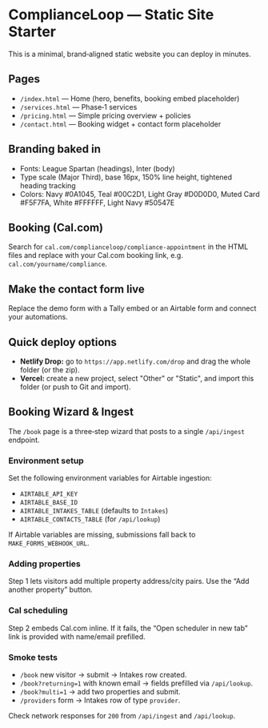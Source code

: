 
# ComplianceLoop — Static Site Starter

This is a minimal, brand‑aligned static website you can deploy in minutes.

## Pages
- `/index.html` — Home (hero, benefits, booking embed placeholder)
- `/services.html` — Phase‑1 services
- `/pricing.html` — Simple pricing overview + policies
- `/contact.html` — Booking widget + contact form placeholder

## Branding baked in
- Fonts: League Spartan (headings), Inter (body)
- Type scale (Major Third), base 16px, 150% line height, tightened heading tracking
- Colors: Navy #0A1045, Teal #00C2D1, Light Gray #D0D0D0, Muted Card #F5F7FA, White #FFFFFF, Light Navy #50547E

## Booking (Cal.com)
Search for `cal.com/complianceloop/compliance-appointment` in the HTML files and replace with your Cal.com booking link, e.g. `cal.com/yourname/compliance`.

## Make the contact form live
Replace the demo form with a Tally embed or an Airtable form and connect your automations.

## Quick deploy options
- **Netlify Drop:** go to `https://app.netlify.com/drop` and drag the whole folder (or the zip).
- **Vercel:** create a new project, select "Other" or "Static", and import this folder (or push to Git and import).

## Booking Wizard & Ingest

The `/book` page is a three‑step wizard that posts to a single `/api/ingest` endpoint.

### Environment setup

Set the following environment variables for Airtable ingestion:

- `AIRTABLE_API_KEY`
- `AIRTABLE_BASE_ID`
- `AIRTABLE_INTAKES_TABLE` (defaults to `Intakes`)
- `AIRTABLE_CONTACTS_TABLE` (for `/api/lookup`)

If Airtable variables are missing, submissions fall back to `MAKE_FORMS_WEBHOOK_URL`.

### Adding properties

Step 1 lets visitors add multiple property address/city pairs. Use the “Add another property” button.

### Cal scheduling

Step 2 embeds Cal.com inline. If it fails, the “Open scheduler in new tab” link is provided with name/email prefilled.

### Smoke tests

- `/book` new visitor → submit → Intakes row created.
- `/book?returning=1` with known email → fields prefilled via `/api/lookup`.
- `/book?multi=1` → add two properties and submit.
- `/providers` form → Intakes row of type `provider`.

Check network responses for `200` from `/api/ingest` and `/api/lookup`.
